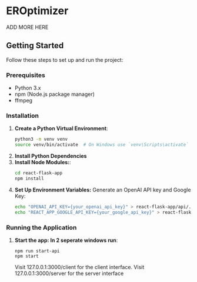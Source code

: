 # EROptimizer

ADD MORE HERE

## Getting Started

Follow these steps to set up and run the project:

### Prerequisites

- Python 3.x
- npm (Node.js package manager)
- ffmpeg

### Installation

1. **Create a Python Virtual Environment**:
   ```bash
   python3 -m venv venv
   source venv/bin/activate  # On Windows use `venv\Scripts\activate` 
   ```
2. **Install Python Dependencies**
3. **Install Node Modules:**:
    ```bash
    cd react-flask-app
    npm install
    ```
4. **Set Up Environment Variables:**
    Generate an OpenAI API key and Google Key:
    ```bash
    echo "OPENAI_API_KEY={your_openai_api_key}" > react-flask-app/api/.env
    echo "REACT_APP_GOOGLE_API_KEY={your_google_api_key}" > react-flask-app/.env
    ```
    
### Running the Application

1. **Start the app: In 2 seperate windows run**:
    ```
    npm run start-api
    npm start
    ```
    Visit 127.0.0.1:3000/client for the client interface.
    Visit 127.0.0.1:3000/server for the server interface

   
